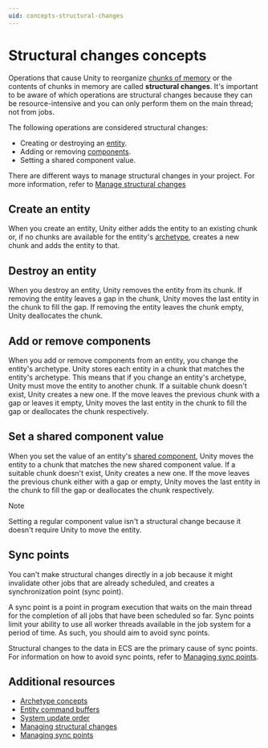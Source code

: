 ```yaml
---
uid: concepts-structural-changes
---
```


# Structural changes concepts

Operations that cause Unity to reorganize [chunks of memory](concepts-archetypes.md#archetype-chunks) or the contents of chunks in memory are called **structural changes**. It's important to be aware of which operations are structural changes because they can be resource-intensive and you can only perform them on the main thread; not from jobs.

The following operations are considered structural changes:

* Creating or destroying an [entity](concepts-entities.md).
* Adding or removing [components](concepts-components.md).
* Setting a shared component value.

There are different ways to manage structural changes in your project. For more information, refer to [Manage structural changes](systems-manage-structural-changes.md)

## Create an entity

When you create an entity, Unity either adds the entity to an existing chunk or, if no chunks are available for the entity's [archetype](concepts-archetypes.md), creates a new chunk and adds the entity to that.

## Destroy an entity

When you destroy an entity, Unity removes the entity from its chunk. If removing the entity leaves a gap in the chunk, Unity moves the last entity in the chunk to fill the gap. If removing the entity leaves the chunk empty, Unity deallocates the chunk.

## Add or remove components

When you add or remove components from an entity, you change the entity's archetype. Unity stores each entity in a chunk that matches the entity's archetype. This means that if you change an entity's archetype, Unity must move the entity to another chunk. If a suitable chunk doesn't exist, Unity creates a new one. If the move leaves the previous chunk with a gap or leaves it empty, Unity moves the last entity in the chunk to fill the gap or deallocates the chunk respectively.

## Set a shared component value

When you set the value of an entity's [shared component](components-shared.md), Unity moves the entity to a chunk that matches the new shared component value. If a suitable chunk doesn't exist, Unity creates a new one. If the move leaves the previous chunk either with a gap or empty, Unity moves the last entity in the chunk to fill the gap or deallocates the chunk respectively.

> [!NOTE]
> Setting a regular component value isn't a structural change because it doesn't require Unity to move the entity.

## Sync points

You can't make structural changes directly in a job because it might invalidate other jobs that are already scheduled, and creates a synchronization point (sync point).

A sync point is a point in program execution that waits on the main thread for the completion of all jobs that have been scheduled so far. Sync points limit your ability to use all worker threads available in the job system for a period of time. As such, you should aim to avoid sync points. 

Structural changes to the data in ECS are the primary cause of sync points. For information on how to avoid sync points, refer to [Managing sync points](performance-sync-points.md).

## Additional resources

* [Archetype concepts](concepts-archetypes.md)
* [Entity command buffers](systems-entity-command-buffers.md)
* [System update order](systems-update-order.md)
* [Managing structural changes](systems-manage-structural-changes.md)
* [Managing sync points](performance-sync-points.md)

